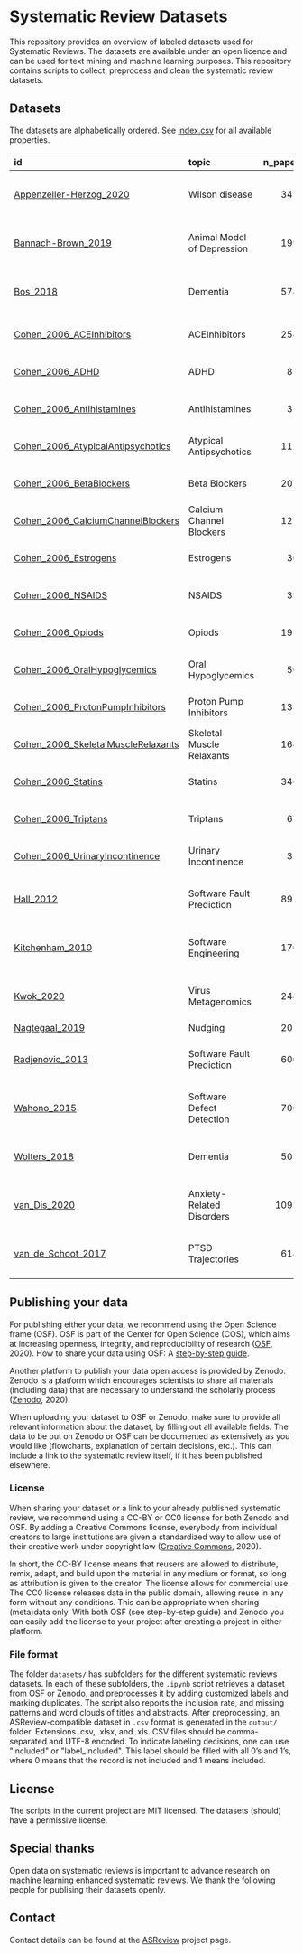 # Systematic Review Datasets

This repository provides an overview of labeled datasets used for Systematic Reviews. The
datasets are available under an open licence and can be used for text mining and machine
learning purposes. This repository contains scripts to collect, preprocess and clean
the systematic review datasets.

## Datasets

The datasets are alphabetically ordered. See [index.csv](index.csv) for all available properties.

<!-- DO NOT EDIT TABLE BELOW, EDIT METADATA INSTEAD -->

<!-- BEGIN TABLE -->

| id                                                                                                                                                                                          | topic                      |   n_papers |   n_included | license                                                                                      |
|:--------------------------------------------------------------------------------------------------------------------------------------------------------------------------------------------|:---------------------------|-----------:|-------------:|:---------------------------------------------------------------------------------------------|
| [Appenzeller-Herzog_2020](https://raw.githubusercontent.com/asreview/systematic-review-datasets/master/datasets/Appenzeller-Herzog_2020/output/Appenzeller-Herzog_2020.csv)                 | Wilson disease             |       3453 |           29 | [CC-BY Attribution 4.0 International](http://doi.org/10.5281/zenodo.3625931)                 |
| [Bannach-Brown_2019](https://raw.githubusercontent.com/asreview/systematic-review-datasets/master/datasets/Bannach-Brown_2019/output/Bannach-Brown_2019.csv)                                | Animal Model of Depression |       1993 |          280 | [CC-BY Attribution 4.0 International](http://doi.org/10.5281/zenodo.151190)                  |
| [Bos_2018](https://raw.githubusercontent.com/asreview/systematic-review-datasets/master/datasets/Bos_2018/output/Bos_2018.csv)                                                              | Dementia                   |       5746 |           11 | [CC-BY Attribution 4.0 International](https://osf.io/w3kbq/)                                 |
| [Cohen_2006_ACEInhibitors](https://raw.githubusercontent.com/asreview/systematic-review-datasets/metadata-v1-final/datasets/Cohen_2006/output/online/ACEInhibitors.csv)                     | ACEInhibitors              |       2544 |           41 | [custom open license](https://dmice.ohsu.edu/cohenaa/systematic-drug-class-review-data.html) |
| [Cohen_2006_ADHD](https://raw.githubusercontent.com/asreview/systematic-review-datasets/metadata-v1-final/datasets/Cohen_2006/output/online/ADHD.csv)                                       | ADHD                       |        851 |           20 | [custom open license](https://dmice.ohsu.edu/cohenaa/systematic-drug-class-review-data.html) |
| [Cohen_2006_Antihistamines](https://raw.githubusercontent.com/asreview/systematic-review-datasets/metadata-v1-final/datasets/Cohen_2006/output/online/Antihistamines.csv)                   | Antihistamines             |        310 |           16 | [custom open license](https://dmice.ohsu.edu/cohenaa/systematic-drug-class-review-data.html) |
| [Cohen_2006_AtypicalAntipsychotics](https://raw.githubusercontent.com/asreview/systematic-review-datasets/metadata-v1-final/datasets/Cohen_2006/output/online/AtypicalAntipsychotics.csv)   | Atypical Antipsychotics    |       1120 |          146 | [custom open license](https://dmice.ohsu.edu/cohenaa/systematic-drug-class-review-data.html) |
| [Cohen_2006_BetaBlockers](https://raw.githubusercontent.com/asreview/systematic-review-datasets/metadata-v1-final/datasets/Cohen_2006/output/online/BetaBlockers.csv)                       | Beta Blockers              |       2072 |           42 | [custom open license](https://dmice.ohsu.edu/cohenaa/systematic-drug-class-review-data.html) |
| [Cohen_2006_CalciumChannelBlockers](https://raw.githubusercontent.com/asreview/systematic-review-datasets/metadata-v1-final/datasets/Cohen_2006/output/online/CalciumChannelBlockers.csv)   | Calcium Channel Blockers   |       1218 |          100 | [custom open license](https://dmice.ohsu.edu/cohenaa/systematic-drug-class-review-data.html) |
| [Cohen_2006_Estrogens](https://raw.githubusercontent.com/asreview/systematic-review-datasets/metadata-v1-final/datasets/Cohen_2006/output/online/Estrogens.csv)                             | Estrogens                  |        368 |           80 | [custom open license](https://dmice.ohsu.edu/cohenaa/systematic-drug-class-review-data.html) |
| [Cohen_2006_NSAIDS](https://raw.githubusercontent.com/asreview/systematic-review-datasets/metadata-v1-final/datasets/Cohen_2006/output/online/NSAIDS.csv)                                   | NSAIDS                     |        393 |           41 | [custom open license](https://dmice.ohsu.edu/cohenaa/systematic-drug-class-review-data.html) |
| [Cohen_2006_Opiods](https://raw.githubusercontent.com/asreview/systematic-review-datasets/metadata-v1-final/datasets/Cohen_2006/output/online/Opiods.csv)                                   | Opiods                     |       1915 |           15 | [custom open license](https://dmice.ohsu.edu/cohenaa/systematic-drug-class-review-data.html) |
| [Cohen_2006_OralHypoglycemics](https://raw.githubusercontent.com/asreview/systematic-review-datasets/metadata-v1-final/datasets/Cohen_2006/output/online/OralHypoglycemics.csv)             | Oral Hypoglycemics         |        503 |          136 | [custom open license](https://dmice.ohsu.edu/cohenaa/systematic-drug-class-review-data.html) |
| [Cohen_2006_ProtonPumpInhibitors](https://raw.githubusercontent.com/asreview/systematic-review-datasets/metadata-v1-final/datasets/Cohen_2006/output/online/ProtonPumpInhibitors.csv)       | Proton Pump Inhibitors     |       1333 |           51 | [custom open license](https://dmice.ohsu.edu/cohenaa/systematic-drug-class-review-data.html) |
| [Cohen_2006_SkeletalMuscleRelaxants](https://raw.githubusercontent.com/asreview/systematic-review-datasets/metadata-v1-final/datasets/Cohen_2006/output/online/SkeletalMuscleRelaxants.csv) | Skeletal Muscle Relaxants  |       1643 |            9 | [custom open license](https://dmice.ohsu.edu/cohenaa/systematic-drug-class-review-data.html) |
| [Cohen_2006_Statins](https://raw.githubusercontent.com/asreview/systematic-review-datasets/metadata-v1-final/datasets/Cohen_2006/output/online/Statins.csv)                                 | Statins                    |       3465 |           85 | [custom open license](https://dmice.ohsu.edu/cohenaa/systematic-drug-class-review-data.html) |
| [Cohen_2006_Triptans](https://raw.githubusercontent.com/asreview/systematic-review-datasets/metadata-v1-final/datasets/Cohen_2006/output/online/Triptans.csv)                               | Triptans                   |        671 |           24 | [custom open license](https://dmice.ohsu.edu/cohenaa/systematic-drug-class-review-data.html) |
| [Cohen_2006_UrinaryIncontinence](https://raw.githubusercontent.com/asreview/systematic-review-datasets/metadata-v1-final/datasets/Cohen_2006/output/online/UrinaryIncontinence.csv)         | Urinary Incontinence       |        327 |           40 | [custom open license](https://dmice.ohsu.edu/cohenaa/systematic-drug-class-review-data.html) |
| [Hall_2012](https://raw.githubusercontent.com/asreview/systematic-review-datasets/master/datasets/Hall_Wahono_Radjenovic_Kitchenham/output/Hall_2012.csv)                                   | Software Fault Prediction  |       8911 |          104 | [CC-BY Attribution 4.0 International](http://doi.org/10.5281/zenodo.1162952)                 |
| [Kitchenham_2010](https://raw.githubusercontent.com/asreview/systematic-review-datasets/master/datasets/Hall_Wahono_Radjenovic_Kitchenham/output/Kitchenham_2010.csv)                       | Software Engineering       |       1704 |           45 | [CC-BY Attribution 4.0 International](http://doi.org/10.5281/zenodo.1162952)                 |
| [Kwok_2020](https://raw.githubusercontent.com/asreview/systematic-review-datasets/master/datasets/Kwok_2020/output/Kwok_2020.csv)                                                           | Virus Metagenomics         |       2481 |          120 | [CC-BY Attribution 4.0 International](https://doi.org/10.17605/OSF.IO/5S27M)                 |
| [Nagtegaal_2019](https://raw.githubusercontent.com/asreview/systematic-review-datasets/master/datasets/Nagtegaal_2019/output/Nagtegaal_2019.csv)                                            | Nudging                    |       2019 |          101 | [CC0](https://doi.org/10.7910/DVN/WMGPGZ/HY6N2S)                                             |
| [Radjenovic_2013](https://raw.githubusercontent.com/asreview/systematic-review-datasets/master/datasets/Hall_Wahono_Radjenovic_Kitchenham/output/Radjenovic_2013.csv)                       | Software Fault Prediction  |       6000 |           48 | [CC-BY Attribution 4.0 International](http://doi.org/10.5281/zenodo.1162952)                 |
| [Wahono_2015](https://raw.githubusercontent.com/asreview/systematic-review-datasets/master/datasets/Hall_Wahono_Radjenovic_Kitchenham/output/Wahono_2015.csv)                               | Software Defect Detection  |       7002 |           62 | [CC-BY Attribution 4.0 International](http://doi.org/10.5281/zenodo.1162952)                 |
| [Wolters_2018](https://raw.githubusercontent.com/asreview/systematic-review-datasets/master/datasets/Wolters_2018/output/Wolters_2018.csv)                                                  | Dementia                   |       5019 |           19 | [CC-BY Attribution 4.0 International](https://osf.io/sxzjg/)                                 |
| [van_Dis_2020](https://raw.githubusercontent.com/asreview/systematic-review-datasets/master/datasets/van_Dis_2020/output/van_Dis_2020.csv)                                                  | Anxiety-Related Disorders  |      10953 |           73 | [CC-BY Attribution 4.0 International](https://osf.io/4d9tu/)                                 |
| [van_de_Schoot_2017](https://raw.githubusercontent.com/asreview/systematic-review-datasets/master/datasets/van_de_Schoot_2017/output/van_de_Schoot_2017.csv)                                | PTSD Trajectories          |       6189 |           43 | [CC-BY Attribution 4.0 International](https://doi.org/10.17605/OSF.IO/VK4BE)                 |

<!-- END TABLE -->


## Publishing your data
For publishing either your data, we recommend using the Open Science frame (OSF). OSF is part of the Center for Open Science (COS), which aims at increasing openness, integrity, and reproducibility of research ([OSF](https://www.cos.io/our-products/osf), 2020). How to share your data using OSF: A [step-by-step guide](https://journals.sagepub.com/doi/pdf/10.1177/2515245918757689).

Another platform to publish your data open access is provided by Zenodo. Zenodo is a platform which encourages scientists to share all materials (including data) that are necessary to understand the scholarly process ([Zenodo](https://about.zenodo.org/), 2020).

When uploading your dataset to OSF or Zenodo, make sure to provide all relevant information about the dataset, by filling out all available fields. The data to be put on Zenodo or OSF can be documented as extensively as you would like (flowcharts, explanation of certain decisions, etc.). This can include a link to the systematic review itself, if it has been published elsewhere.

### License

When sharing your dataset or a link to your already published systematic review, we recommend using a CC-BY or CC0 license for both Zenodo and OSF. By adding a Creative Commons license, everybody from individual creators to large institutions are given a standardized way to allow use of their creative work under copyright law ([Creative Commons](https://creativecommons.org/about/cclicenses/), 2020).

In short, the CC-BY license means that reusers are allowed to distribute, remix, adapt, and build upon the material in any medium or format, so long as attribution is given to the creator. The license allows for commercial use. The CC0 license releases data in the public domain, allowing reuse in any form without any conditions. This can be appropriate when sharing (meta)data only. With both OSF (see step-by-step guide) and Zenodo you can easily add the license to your project after creating a project in either platform.


### File format

The folder `datasets/` has subfolders for the different systematic reviews
datasets. In each of these subfolders, the `.ipynb` script retrieves a dataset from OSF or Zenodo, and preprocesses it by adding customized labels and marking duplicates. The script also reports the inclusion rate, and missing patterns and word clouds of titles and abstracts. After preprocessing, an ASReview-compatible dataset in `.csv` format is generated in the `output/` folder. Extensions .csv, .xlsx, and .xls. CSV files should be comma-separated and UTF-8 encoded. To indicate labeling decisions, one can use "included" or "label_included". This label should be filled with all 0’s and 1’s, where 0 means that the record is not included and 1 means included.

## License
The scripts in the current project are MIT licensed. The datasets (should) have a permissive license.

## Special thanks

Open data on systematic reviews is important to advance research on machine learning enhanced systematic reviews. We thank the following people for publising their datasets openly.

<!-- DO NOT EDIT AUTHORS BELOW, EDIT METADATA INSTEAD -->

<!-- BEGIN AUTHORS -->

<!-- END AUTHORS -->

## Contact

Contact details can be found at the [ASReview](https://github.com/asreview/asreview#contact)
project page.
